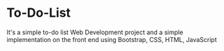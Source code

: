 # To-Do-List
It's a simple to-do list Web Development project and a simple implementation on the front end using Bootstrap, CSS, HTML, JavaScript
